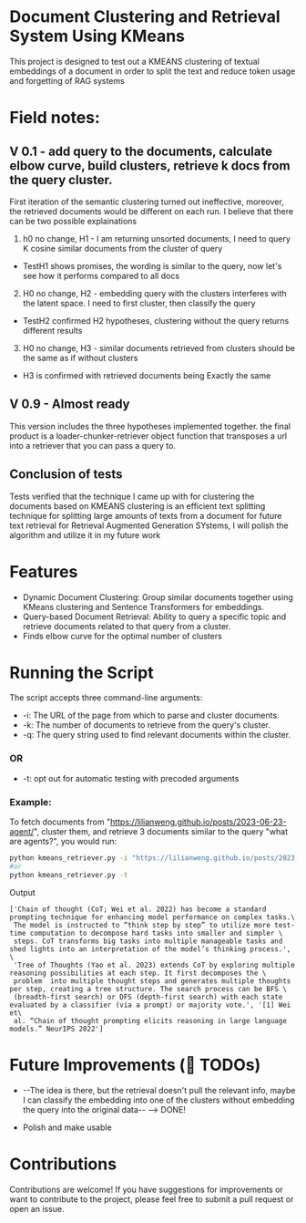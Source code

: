 # Document Clustering and Retrieval System Using KMeans
This project is designed to test out a KMEANS clustering of textual embeddings of a document in order to split the text and reduce token usage and forgetting of RAG systems

# Field notes:
## V 0.1 - add query to the documents, calculate elbow curve, build clusters, retrieve k docs from the query cluster.
First iteration of the semantic clustering turned out ineffective, moreover, the retrieved documents would be different on each run. I believe that there can be two possible explainations
1. h0 no change, H1 - I am returning unsorted documents, I need to query K cosine similar documents from the cluster of query
- TestH1 shows promises, the wording is similar to the query, now let's see how it performs compared to all docs

2. H0 no change, H2 - embedding query with the clusters interferes with the latent space. I need to first cluster, then classify the query
- TestH2 confirmed H2 hypotheses, clustering without the query returns different results

3. H0 no change, H3 - similar documents retrieved from clusters should be the same as if without clusters
- H3 is confirmed with retrieved documents being Exactly the same

## V 0.9 - Almost ready
This version includes the three hypotheses implemented together. the final product is a loader-chunker-retriever object function that transposes a url into a retriever that you can pass a query to.

## Conclusion of tests
Tests verified that the technique I came up with for clustering the documents based on KMEANS clustering is an efficient text splitting technique for splitting large amounts of texts from a document for future text retrieval for Retrieval Augmented Generation SYstems, I will polish the algorithm and utilize it in my future work

# Features
* Dynamic Document Clustering: Group similar documents together using KMeans clustering and Sentence Transformers for embeddings.
* Query-based Document Retrieval: Ability to query a specific topic and retrieve documents related to that query from a cluster.
* Finds elbow curve for the optimal number of clusters

# Running the Script
The script accepts three command-line arguments:

* -i: The URL of the page from which to parse and cluster documents.
* -k: The number of documents to retrieve from the query's cluster.
* -q: The query string used to find relevant documents within the cluster.

### OR 

* -t: opt out for automatic testing with precoded arguments

### Example:
To fetch documents from "https://lilianweng.github.io/posts/2023-06-23-agent/", cluster them, and retrieve 3 documents similar to the query "what are agents?", you would run:

```bash
python kmeans_retriever.py -i "https://lilianweng.github.io/posts/2023-06-23-agent/" -k 3 -q "Chain of Thought?"
#or
python kmeans_retriever.py -t
```
Output
```
['Chain of thought (CoT; Wei et al. 2022) has become a standard prompting technique for enhancing model performance on complex tasks.\
 The model is instructed to “think step by step” to utilize more test-time computation to decompose hard tasks into smaller and simpler \
 steps. CoT transforms big tasks into multiple manageable tasks and shed lights into an interpretation of the model’s thinking process.', \
 'Tree of Thoughts (Yao et al. 2023) extends CoT by exploring multiple reasoning possibilities at each step. It first decomposes the \
 problem  into multiple thought steps and generates multiple thoughts per step, creating a tree structure. The search process can be BFS \
 (breadth-first search) or DFS (depth-first search) with each state evaluated by a classifier (via a prompt) or majority vote.', '[1] Wei et\
 al. “Chain of thought prompting elicits reasoning in large language models.” NeurIPS 2022']
```
# Future Improvements (🚧 TODOs)
* --The idea is there, but the retrieval doesn't pull the relevant info, maybe I can classify the embedding into one of the clusters without embedding the query into the original data-- --> DONE!

* Polish and make usable

# Contributions
Contributions are welcome! If you have suggestions for improvements or want to contribute to the project, please feel free to submit a pull request or open an issue.
